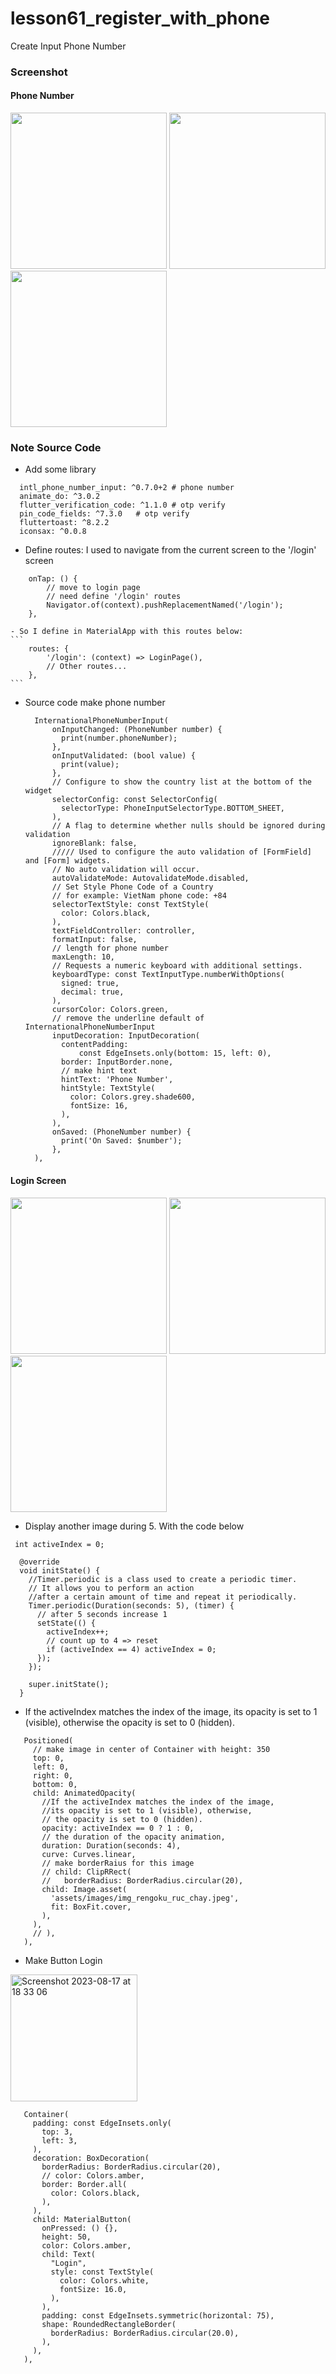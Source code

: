 # lesson61_register_with_phone
Create Input Phone Number

### Screenshot
#### Phone Number
[<img src="assets/screenshot/img_choose_country.jpg" width="250">](assets/screenshot/img_choose_country.jpg)
[<img src="assets/screenshot/img_enter_phone.jpg" width="250">](assets/screenshot/img_enter_phone.jpg)
[<img src="assets/screenshot/img_loading.jpg" width="250">](assets/screenshot/img_loading.jpg)

### Note Source Code
- Add some library 
```
  intl_phone_number_input: ^0.7.0+2 # phone number
  animate_do: ^3.0.2
  flutter_verification_code: ^1.1.0 # otp verify
  pin_code_fields: ^7.3.0   # otp verify
  fluttertoast: ^8.2.2
  iconsax: ^0.0.8   
```
- Define routes: I used to navigate from the current screen to the '/login' screen
```
    onTap: () {
        // move to login page
        // need define '/login' routes
        Navigator.of(context).pushReplacementNamed('/login');
    },

```
    - So I define in MaterialApp with this routes below:     
    ```
        routes: {
            '/login': (context) => LoginPage(),
            // Other routes...
        },
    ```

- Source code make phone number 
  ```
    InternationalPhoneNumberInput(
        onInputChanged: (PhoneNumber number) {
          print(number.phoneNumber);
        },
        onInputValidated: (bool value) {
          print(value);
        },
        // Configure to show the country list at the bottom of the widget
        selectorConfig: const SelectorConfig(
          selectorType: PhoneInputSelectorType.BOTTOM_SHEET,
        ),
        // A flag to determine whether nulls should be ignored during validation
        ignoreBlank: false,
        ///// Used to configure the auto validation of [FormField] and [Form] widgets.
        // No auto validation will occur.
        autoValidateMode: AutovalidateMode.disabled,
        // Set Style Phone Code of a Country
        // for example: VietNam phone code: +84
        selectorTextStyle: const TextStyle(
          color: Colors.black,
        ),
        textFieldController: controller,
        formatInput: false,
        // length for phone number
        maxLength: 10,
        // Requests a numeric keyboard with additional settings.
        keyboardType: const TextInputType.numberWithOptions(
          signed: true,
          decimal: true,
        ),
        cursorColor: Colors.green,
        // remove the underline default of InternationalPhoneNumberInput
        inputDecoration: InputDecoration(
          contentPadding:
              const EdgeInsets.only(bottom: 15, left: 0),
          border: InputBorder.none,
          // make hint text
          hintText: 'Phone Number',
          hintStyle: TextStyle(
            color: Colors.grey.shade600,
            fontSize: 16,
          ),
        ),
        onSaved: (PhoneNumber number) {
          print('On Saved: $number');
        },
    ),
  ```


#### Login Screen
[<img src="assets/screenshot/img_login_side_1.jpg" width="250">](assets/screenshot/img_login_side_1.jpg)
[<img src="assets/screenshot/img_login_side_2.jpg" width="250">](assets/screenshot/img_login_side_2.jpg)
[<img src="assets/screenshot/img_login_side_3.jpg" width="250">](assets/screenshot/img_login_side_3.jpg)
- Display another image during 5. With the code below
```
 int activeIndex = 0;

  @override
  void initState() {
    //Timer.periodic is a class used to create a periodic timer.
    // It allows you to perform an action
    //after a certain amount of time and repeat it periodically.
    Timer.periodic(Duration(seconds: 5), (timer) {
      // after 5 seconds increase 1
      setState(() {
        activeIndex++;
        // count up to 4 => reset
        if (activeIndex == 4) activeIndex = 0;
      });
    });

    super.initState();
  }   
```
 - If the activeIndex matches the index of the image, its opacity is set to 1 (visible), otherwise the opacity is set to 0 (hidden).
 ```
    Positioned(
      // make image in center of Container with height: 350
      top: 0,
      left: 0,
      right: 0,
      bottom: 0,
      child: AnimatedOpacity(
        //If the activeIndex matches the index of the image,
        //its opacity is set to 1 (visible), otherwise,
        // the opacity is set to 0 (hidden).
        opacity: activeIndex == 0 ? 1 : 0,
        // the duration of the opacity animation,
        duration: Duration(seconds: 4),
        curve: Curves.linear,
        // make borderRaius for this image
        // child: ClipRRect(
        //   borderRadius: BorderRadius.circular(20),
        child: Image.asset(
          'assets/images/img_rengoku_ruc_chay.jpeg',
          fit: BoxFit.cover,
        ),
      ),
      // ),
    ),
 ```

 - Make Button Login <br>
 <img width="203" alt="Screenshot 2023-08-17 at 18 33 06" src="https://github.com/khoa36isefiw/Flutter-Self-Study/assets/97817877/0af28929-006f-47a2-b9f7-25c7cf4613c6">

 
   
 ```
    Container(
      padding: const EdgeInsets.only(
        top: 3,
        left: 3,
      ),
      decoration: BoxDecoration(
        borderRadius: BorderRadius.circular(20),
        // color: Colors.amber,
        border: Border.all(
          color: Colors.black,
        ),
      ),
      child: MaterialButton(
        onPressed: () {},
        height: 50,
        color: Colors.amber,
        child: Text(
          "Login",
          style: const TextStyle(
            color: Colors.white,
            fontSize: 16.0,
          ),
        ),
        padding: const EdgeInsets.symmetric(horizontal: 75),
        shape: RoundedRectangleBorder(
          borderRadius: BorderRadius.circular(20.0),
        ),
      ),
    ),
 ```
